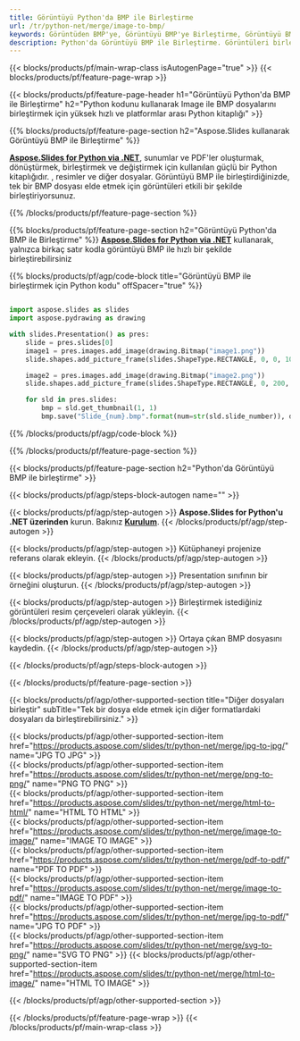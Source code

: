 ```yaml
---
title: Görüntüyü Python'da BMP ile Birleştirme
url: /tr/python-net/merge/image-to-bmp/
keywords: Görüntüden BMP'ye, Görüntüyü BMP'ye Birleştirme, Görüntüyü BMP'ye Birleştirme, Görüntüleri Birleştirme, Görüntü, BMP, Python API, Python Kitaplığı
description: Python'da Görüntüyü BMP ile Birleştirme. Görüntüleri birleştirmek için Python kitaplığı API'sini kullanın
---
```


{{< blocks/products/pf/main-wrap-class isAutogenPage="true" >}}
{{< blocks/products/pf/feature-page-wrap >}}

{{< blocks/products/pf/feature-page-header h1="Görüntüyü Python'da BMP ile Birleştirme" h2="Python kodunu kullanarak Image ile BMP dosyalarını birleştirmek için yüksek hızlı ve platformlar arası Python kitaplığı" >}}

{{% blocks/products/pf/feature-page-section h2="Aspose.Slides kullanarak Görüntüyü BMP ile Birleştirme" %}}

[**Aspose.Slides for Python via .NET**](https://products.aspose.com/slides/tr/python-net/), sunumlar ve PDF'ler oluşturmak, dönüştürmek, birleştirmek ve değiştirmek için kullanılan güçlü bir Python kitaplığıdır. , resimler ve diğer dosyalar. Görüntüyü BMP ile birleştirdiğinizde, tek bir BMP dosyası elde etmek için görüntüleri etkili bir şekilde birleştiriyorsunuz.

{{% /blocks/products/pf/feature-page-section %}}




{{% blocks/products/pf/feature-page-section  h2="Görüntüyü Python'da BMP ile Birleştirme" %}}
[**Aspose.Slides for Python via .NET**](https://products.aspose.com/slides/tr/python-net/) kullanarak, yalnızca birkaç satır kodla görüntüyü BMP ile hızlı bir şekilde birleştirebilirsiniz

{{% blocks/products/pf/agp/code-block title="Görüntüyü BMP ile birleştirmek için Python kodu" offSpacer="true" %}}
```python

import aspose.slides as slides
import aspose.pydrawing as drawing

with slides.Presentation() as pres:
    slide = pres.slides[0]
    image1 = pres.images.add_image(drawing.Bitmap("image1.png"))
	slide.shapes.add_picture_frame(slides.ShapeType.RECTANGLE, 0, 0, 100, 100, image1)

    image2 = pres.images.add_image(drawing.Bitmap("image2.png"))
	slide.shapes.add_picture_frame(slides.ShapeType.RECTANGLE, 0, 200, 100, 100, image2)

    for sld in pres.slides:
        bmp = sld.get_thumbnail(1, 1)
        bmp.save("Slide_{num}.bmp".format(num=str(sld.slide_number)), drawing.imaging.ImageFormat.bmp)
```
{{% /blocks/products/pf/agp/code-block %}}

{{% /blocks/products/pf/feature-page-section %}}




{{< blocks/products/pf/feature-page-section  h2="Python'da Görüntüyü BMP ile birleştirme" >}}


{{< blocks/products/pf/agp/steps-block-autogen name="" >}}


{{< blocks/products/pf/agp/step-autogen >}}
**Aspose.Slides for Python'u .NET üzerinden** kurun. Bakınız [**Kurulum**](https://docs.aspose.com/slides/python-net/installation/).
{{< /blocks/products/pf/agp/step-autogen >}}

{{< blocks/products/pf/agp/step-autogen >}}
Kütüphaneyi projenize referans olarak ekleyin.
{{< /blocks/products/pf/agp/step-autogen >}}

{{< blocks/products/pf/agp/step-autogen >}}
Presentation sınıfının bir örneğini oluşturun.
{{< /blocks/products/pf/agp/step-autogen >}}

{{< blocks/products/pf/agp/step-autogen >}}
Birleştirmek istediğiniz görüntüleri resim çerçeveleri olarak yükleyin.
{{< /blocks/products/pf/agp/step-autogen >}}

{{< blocks/products/pf/agp/step-autogen >}}
Ortaya çıkan BMP dosyasını kaydedin.
{{< /blocks/products/pf/agp/step-autogen >}}


{{< /blocks/products/pf/agp/steps-block-autogen >}}


{{< /blocks/products/pf/feature-page-section >}}




{{< blocks/products/pf/agp/other-supported-section title="Diğer dosyaları birleştir" subTitle="Tek bir dosya elde etmek için diğer formatlardaki dosyaları da birleştirebilirsiniz." >}}

{{< blocks/products/pf/agp/other-supported-section-item href="https://products.aspose.com/slides/tr/python-net/merge/jpg-to-jpg/" name="JPG TO JPG" >}}  
{{< blocks/products/pf/agp/other-supported-section-item href="https://products.aspose.com/slides/tr/python-net/merge/png-to-png/" name="PNG TO PNG" >}}  
{{< blocks/products/pf/agp/other-supported-section-item href="https://products.aspose.com/slides/tr/python-net/merge/html-to-html/" name="HTML TO HTML" >}}  
{{< blocks/products/pf/agp/other-supported-section-item href="https://products.aspose.com/slides/tr/python-net/merge/image-to-image/" name="IMAGE TO IMAGE" >}}  
{{< blocks/products/pf/agp/other-supported-section-item href="https://products.aspose.com/slides/tr/python-net/merge/pdf-to-pdf/" name="PDF TO PDF" >}}  
{{< blocks/products/pf/agp/other-supported-section-item href="https://products.aspose.com/slides/tr/python-net/merge/image-to-pdf/" name="IMAGE TO PDF" >}}  
{{< blocks/products/pf/agp/other-supported-section-item href="https://products.aspose.com/slides/tr/python-net/merge/jpg-to-pdf/" name="JPG TO PDF" >}}  
{{< blocks/products/pf/agp/other-supported-section-item href="https://products.aspose.com/slides/tr/python-net/merge/svg-to-png/" name="SVG TO PNG" >}} 
{{< blocks/products/pf/agp/other-supported-section-item href="https://products.aspose.com/slides/tr/python-net/merge/html-to-image/" name="HTML TO IMAGE" >}}  
  


{{< /blocks/products/pf/agp/other-supported-section >}}

{{< /blocks/products/pf/feature-page-wrap >}}
{{< /blocks/products/pf/main-wrap-class >}}